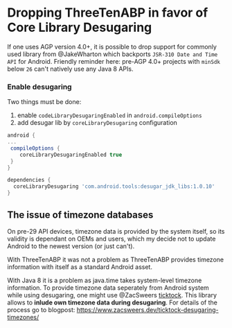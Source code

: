 # Dropping ThreeTenABP in favor of Core Library Desugaring

If one uses AGP version 4.0+, it is possible to drop support for commonly 
used library from @JakeWharton which backports `JSR-310 Date and Time API` for
Android. Friendly reminder here: pre-AGP 4.0+ projects with `minSdk` below `26` can't natively
use any Java 8 APIs.

### Enable desugaring
Two things must be done:
1. enable `codeLibraryDesugaringEnabled` in `android.compileOptions`
1. add desugar lib by `coreLibraryDesugaring` configuration

```groovy
android {
...
 compileOptions {
    coreLibraryDesugaringEnabled true
 }
}

dependencies {
  coreLibraryDesugaring 'com.android.tools:desugar_jdk_libs:1.0.10'
}
```

## The issue of timezone databases

On pre-29 API devices, timezone data is provided by the system itself,
so its validity is dependant on OEMs and users, which my decide not to
update Android to the newest version (or just can't).

With ThreeTenABP it was not a problem as ThreeTenABP provides timezone
information with itself as a standard Android asset.

With Java 8 it is a problem as java.time takes system-level timezone
information. To provide timezone data seperately from Android system while
using desugaring, one might use @ZacSweers [ticktock](https://github.com/ZacSweers/ticktock).
This library allows to **inlude own timezone data during desugaring**. For details of the process go
to blogpost: https://www.zacsweers.dev/ticktock-desugaring-timezones/

